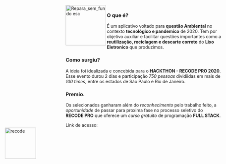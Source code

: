 <img width="130" align="left" alt="Repara_sem_fundo esc" src="https://user-images.githubusercontent.com/65131471/88328117-55b66e00-ccfe-11ea-9dbd-dbc67c5c0c91.png">


### O que é?
É um aplicativo voltado para **questão Ambiental** no contexto **tecnológico e pandemico** de 2020. Tem por objetivo auxiliar e facilitar questões importantes como a **reutilização, reciclagem e descarte correto** do **Lixo Eletronico** que produzimos.

### Como surgiu?
A ideia foi idealizada e concebida para o **HACKTHON - RECODE PRO 2020**. Esse evento durou 2 dias e participação *750 pessoas* dividiidas em mais de *100 times*, entre os estados de São Paulo e Rio de Janeiro.

### Premio.
Os selecionados ganharam além do *reconhecimento* pelo trabalho feito, a *oportunidade* de passar para proxima fase no processo seletivo do **RECODE PRO** que oferece um *curso gratuito* de programação **FULL STACK**.

Link de acesso: [<img width="100" hspace="600px" alt="recode" align="right" src="https://user-images.githubusercontent.com/65131471/88330097-4684ef80-cd01-11ea-88e2-0595c9f29c11.png">](https://www.recodepro.org.br/)
